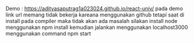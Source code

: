 Demo : https://adityasaputrag1a023024.github.io/react-univ/
pada demo link url memang tidak bekerja kareana menggunakan github tetapi saat di install pada compiler maka tidak akan ada masalah
silakan install node menggunakan npm install kemudian jalankan menggunakan localhost3000 menggunakan command npm start
